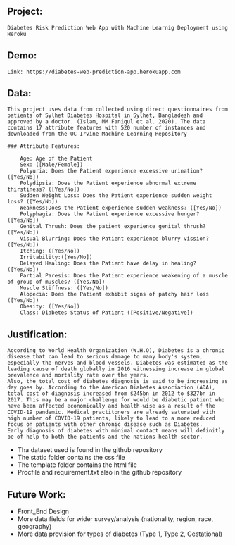 ## Project: 
	Diabetes Risk Prediction Web App with Machine Learnig Deployment using Heroku

## Demo:
	Link: https://diabetes-web-prediction-app.herokuapp.com

## Data:
	This project uses data from collected using direct questionnaires from patients of Sylhet Diabetes Hospital in Sylhet, Bangladesh and approved by a doctor. (Islam, MM Faniqul et al. 2020). The data contains 17 attribute features with 520 number of instances and downloaded from the UC Irvine Machine Learning Repository

	### Attribute Features:

		Age: Age of the Patient
		Sex: ([Male/Female])
		Polyuria: Does the Patient experience excessive urination? ([Yes/No])
		Polydipsia: Does the Patient experience abnormal extreme thirstiness? ([Yes/No])
		Sudden Weight Loss: Does the Patient experience sudden weight loss? ([Yes/No])
		Weakness:Does the Patient experience sudden weakness? ([Yes/No]) 
		Polyphagia: Does the Patient experience excessive hunger? ([Yes/No])
		Genital Thrush: Does the patient experience genital thrush? ([Yes/No])
		Visual Blurring: Does the Patient experience blurry vission? ([Yes/No])
		Itching: ([Yes/No])
		Irritability:([Yes/No])
		Delayed Healing: Does the Patient have delay in healing? ([Yes/No])
		Partial Paresis: Does the Patient experience weakening of a muscle of group of muscles? ([Yes/No])
		Muscle Stiffness: ([Yes/No])
		Alopecia: Does the Patient exhibit signs of patchy hair loss ([Yes/No])
		Obesity: ([Yes/No])
		Class: Diabetes Status of Patient ([Positive/Negative]) 

## Justification:
	According to World Health Organization (W.H.O), Diabetes is a chronic disease that can lead to serious damage to many body's system, especially the nerves and blood vessels. Diabetes was estimated as the leading cause of death globally in 2016 witnessing increase in global prevalence and mortality rate over the years. 
	Also, the total cost of diabetes diagnosis is said to be increasing as day goes by. According to the American Diabetes Association (ADA), total cost of diagnosis increased from $245bn in 2012 to $327bn in 2017. This may be a major challenge for would be diabetic patient who have been affected economically and health-wise as a result of the COVID-19 pandemic. Medical practitoners are already saturated with high number of COVID-19 patients, likely to lead to a more reduced focus on patients with other chronic disease such as Diabetes.
	Early diagnosis of diabetes with minimal contact means will definitly be of help to both the patients and the nations health sector.  


* Tha dataset used is found in the github repository
* The static folder contains the css file
* The template folder contains the html file
* Procfile and requirement.txt also in the github repository

## Future Work:
* Front_End Design
* More data fields for wider survey/analysis (nationality, region, race, geography)
* More data provision for types of diabetes (Type 1, Type 2, Gestational)
